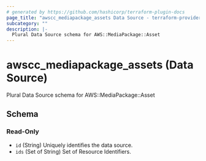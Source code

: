 ```yaml
---
# generated by https://github.com/hashicorp/terraform-plugin-docs
page_title: "awscc_mediapackage_assets Data Source - terraform-provider-awscc"
subcategory: ""
description: |-
  Plural Data Source schema for AWS::MediaPackage::Asset
---
```


# awscc_mediapackage_assets (Data Source)

Plural Data Source schema for AWS::MediaPackage::Asset



<!-- schema generated by tfplugindocs -->
## Schema

### Read-Only

- `id` (String) Uniquely identifies the data source.
- `ids` (Set of String) Set of Resource Identifiers.
